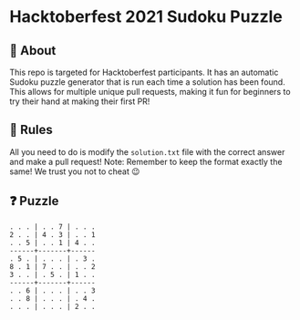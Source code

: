 # Hacktoberfest 2021 Sudoku Puzzle

## 🤔 About

This repo is targeted for Hacktoberfest participants. It has an automatic Sudoku puzzle generator that is run each time a solution has been found. This allows for multiple unique pull requests, making it fun for beginners to try their hand at making their first PR!

## 📝 Rules

All you need to do is modify the `solution.txt` file with the correct answer and make a pull request!
Note: Remember to keep the format exactly the same!
We trust you not to cheat 😉

## ❓ Puzzle
```
. . . | . . 7 | . . . 
2 . . | 4 . 3 | . . 1 
. . 5 | . . 1 | 4 . . 
------+-------+------
. 5 . | . . . | . 3 . 
8 . 1 | 7 . . | . . 2 
3 . . | . 5 . | 1 . . 
------+-------+------
. . 6 | . . . | . . 3 
. . 8 | . . . | . 4 . 
. . . | . . . | 2 . . 
```
